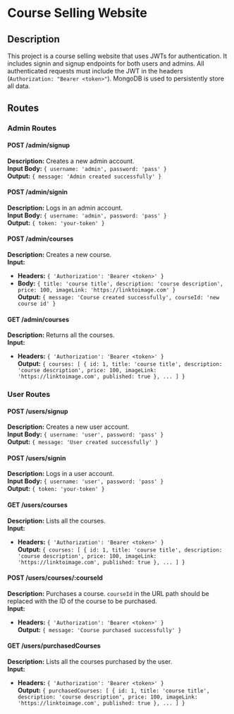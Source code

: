 # Course Selling Website

## Description

This project is a course selling website that uses JWTs for authentication. It includes signin and signup endpoints for both users and admins. All authenticated requests must include the JWT in the headers (`Authorization: "Bearer <token>"`). MongoDB is used to persistently store all data.

## Routes

### Admin Routes

#### POST /admin/signup

**Description:** Creates a new admin account.  
**Input Body:** `{ username: 'admin', password: 'pass' }`  
**Output:** `{ message: 'Admin created successfully' }`

#### POST /admin/signin

**Description:** Logs in an admin account.  
**Input Body:** `{ username: 'admin', password: 'pass' }`  
**Output:** `{ token: 'your-token' }`

#### POST /admin/courses

**Description:** Creates a new course.  
**Input:**

- **Headers:** `{ 'Authorization': 'Bearer <token>' }`
- **Body:** `{ title: 'course title', description: 'course description', price: 100, imageLink: 'https://linktoimage.com' }`  
  **Output:** `{ message: 'Course created successfully', courseId: 'new course id' }`

#### GET /admin/courses

**Description:** Returns all the courses.  
**Input:**

- **Headers:** `{ 'Authorization': 'Bearer <token>' }`  
  **Output:** `{ courses: [ { id: 1, title: 'course title', description: 'course description', price: 100, imageLink: 'https://linktoimage.com', published: true }, ... ] }`

### User Routes

#### POST /users/signup

**Description:** Creates a new user account.  
**Input Body:** `{ username: 'user', password: 'pass' }`  
**Output:** `{ message: 'User created successfully' }`

#### POST /users/signin

**Description:** Logs in a user account.  
**Input Body:** `{ username: 'user', password: 'pass' }`  
**Output:** `{ token: 'your-token' }`

#### GET /users/courses

**Description:** Lists all the courses.  
**Input:**

- **Headers:** `{ 'Authorization': 'Bearer <token>' }`  
  **Output:** `{ courses: [ { id: 1, title: 'course title', description: 'course description', price: 100, imageLink: 'https://linktoimage.com', published: true }, ... ] }`

#### POST /users/courses/:courseId

**Description:** Purchases a course. `courseId` in the URL path should be replaced with the ID of the course to be purchased.  
**Input:**

- **Headers:** `{ 'Authorization': 'Bearer <token>' }`  
  **Output:** `{ message: 'Course purchased successfully' }`

#### GET /users/purchasedCourses

**Description:** Lists all the courses purchased by the user.  
**Input:**

- **Headers:** `{ 'Authorization': 'Bearer <token>' }`  
  **Output:** `{ purchasedCourses: [ { id: 1, title: 'course title', description: 'course description', price: 100, imageLink: 'https://linktoimage.com', published: true }, ... ] }`
